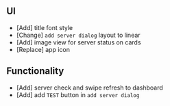 ## UI
- [Add] title font style
- [Change] `add server dialog` layout to linear
- [Add] image view for server status on cards
- [Replace] app icon

## Functionality
- [Add] server check and swipe refresh to dashboard
- [Add] add `TEST` button in `add server dialog`